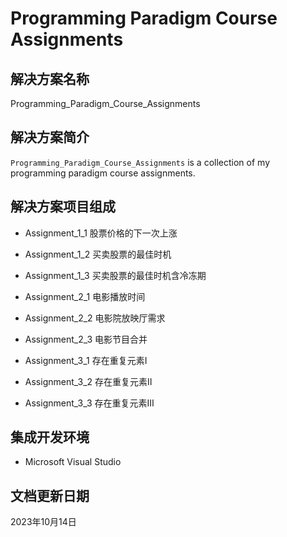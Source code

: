 # Programming Paradigm Course Assignments

## 解决方案名称

Programming_Paradigm_Course_Assignments

## 解决方案简介

`Programming_Paradigm_Course_Assignments` is a collection of my programming paradigm course assignments.

## 解决方案项目组成

* Assignment_1_1 股票价格的下一次上涨

* Assignment_1_2 买卖股票的最佳时机

* Assignment_1_3 买卖股票的最佳时机含冷冻期

* Assignment_2_1 电影播放时间

* Assignment_2_2 电影院放映厅需求

* Assignment_2_3 电影节目合并

* Assignment_3_1 存在重复元素Ⅰ

* Assignment_3_2 存在重复元素Ⅱ

* Assignment_3_3 存在重复元素Ⅲ

## 集成开发环境

* Microsoft Visual Studio

## 文档更新日期

2023年10月14日